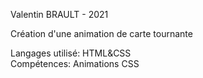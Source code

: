 Valentin BRAULT - 2021  

Création d'une animation de carte tournante  

Langages utilisé: HTML&CSS  
Compétences: Animations CSS  
